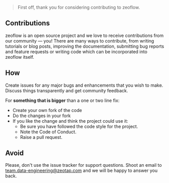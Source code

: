 >First off, thank you for considering contributing to zeoflow.

## Contributions
zeoflow is an open source project and we love to receive contributions from our community — you! There are many ways to contribute, from writing tutorials or blog posts, improving the documentation, submitting bug reports and feature requests or writing code which can be incorporated into zeoflow itself.

## How
Create issues for any major bugs and enhancements that you wish to make. Discuss things transparently and get community feedback.

For **something that is bigger** than a one or two line fix:

- Create your own fork of the code
- Do the changes in your fork
- If you like the change and think the project could use it: 
  * Be sure you have followed the code style for the project. 
  * Note the Code of Conduct. 
  * Raise a pull request.


## Avoid
Please, don't use the issue tracker for support questions. Shoot an email to team.data-engineering@zeotap.com and we will be happy to answer you back.
